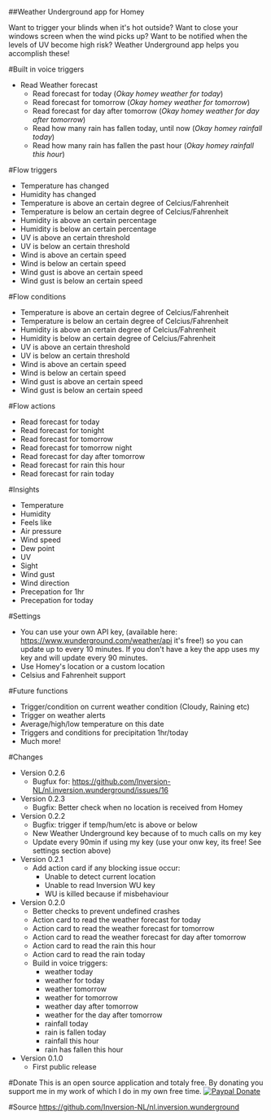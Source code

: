 ##Weather Underground app for Homey

Want to trigger your blinds when it's hot outside?
Want to close your windows screen when the wind picks up?
Want to be notified when the levels of UV become high risk?
Weather Underground app helps you accomplish these!

#Built in voice triggers
* Read Weather forecast
  * Read forecast for today (*Okay homey weather for today*)
  * Read forecast for tomorrow (*Okay homey weather for tomorrow*)
  * Read forecast for day after tomorrow (*Okay homey weather for day after tomorrow*)
  * Read how many rain has fallen today, until now (*Okay homey rainfall today*)
  * Read how many rain has fallen the past hour (*Okay homey rainfall this hour*)


#Flow triggers
* Temperature has changed
* Humidity has changed
* Temperature is above an certain degree of Celcius/Fahrenheit
* Temperature is below an certain degree of Celcius/Fahrenheit
* Humidity is above an certain percentage
* Humidity is below an certain percentage
* UV is above an certain threshold
* UV is below an certain threshold
* Wind is above an certain speed
* Wind is below an certain speed
* Wind gust is above an certain speed
* Wind gust is below an certain speed


#Flow conditions
* Temperature is above an certain degree of Celcius/Fahrenheit
* Temperature is below an certain degree of Celcius/Fahrenheit
* Humidity is above an certain degree of Celcius/Fahrenheit
* Humidity is below an certain degree of Celcius/Fahrenheit
* UV is above an certain threshold
* UV is below an certain threshold
* Wind is above an certain speed
* Wind is below an certain speed
* Wind gust is above an certain speed
* Wind gust is below an certain speed


#Flow actions
* Read forecast for today
* Read forecast for tonight
* Read forecast for tomorrow
* Read forecast for tomorrow night
* Read forecast for day after tomorrow
* Read forecast for rain this hour
* Read forecast for rain today


#Insights
* Temperature
* Humidity
* Feels like
* Air pressure
* Wind speed
* Dew point
* UV
* Sight
* Wind gust
* Wind direction
* Precepation for 1hr
* Precepation for today


#Settings
* You can use your own API key, (available here: https://www.wunderground.com/weather/api it's free!) so you can update up to every 10 minutes.
If you don't have a key the app uses my key and will update every 90 minutes.
* Use Homey's location or a custom location
* Celsius and Fahrenheit support


#Future functions
* Trigger/condition on current weather condition (Cloudy, Raining etc)
* Trigger on weather alerts
* Average/high/low temperature on this date
* Triggers and conditions for precipitation 1hr/today
* Much more!


#Changes
* Version 0.2.6
  * Bugfux for: https://github.com/Inversion-NL/nl.inversion.wunderground/issues/16
* Version 0.2.3
  * Bugfix: Better check when no location is received from Homey
* Version 0.2.2
  * Bugfix: trigger if temp/hum/etc is above or below
  * New Weather Underground key because of to much calls on my key
  * Update every 90min if using my key (use your onw key, its free! See settings section above)
* Version 0.2.1
  * Add action card if any blocking issue occur:
    * Unable to detect current location
    * Unable to read Inversion WU key
    * WU is killed because if misbehaviour
* Version 0.2.0
  * Better checks to prevent undefined crashes
  * Action card to read the weather forecast for today
  * Action card to read the weather forecast for tomorrow
  * Action card to read the weather forecast for day after tomorrow
  * Action card to read the rain this hour
  * Action card to read the rain today
  * Build in voice triggers:
    * weather today
    * weather for today
    * weather tomorrow
    * weather for tomorrow
    * weather day after tomorrow
    * weather for the day after tomorrow
    * rainfall today
    * rain is fallen today
    * rainfall this hour
    * rain has fallen this hour
* Version 0.1.0
  * First public release


#Donate
This is an open source application and totaly free. 
By donating you support me in my work of which I do in my own free time.
[![Paypal Donate](https://www.paypalobjects.com/en_US/i/btn/btn_donateCC_LG.gif)](https://www.paypal.com/cgi-bin/webscr?cmd=_donations&business=AY82R46VQSSS2&lc=US&item_name=Weather%20Underground%20App%20for%20Homey&item_number=wunderground_homey&currency_code=EUR&bn=PP%2dDonationsBF%3abtn_donateCC_LG%2egif%3aNonHosted)


#Source
https://github.com/Inversion-NL/nl.inversion.wunderground